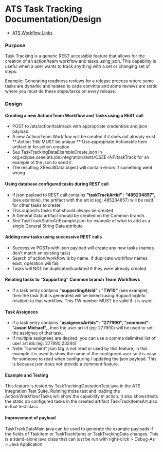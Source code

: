 # ATS Task Tracking Documentation/Design

* <a href="../workflow/AtsWorkflowLinks.md">ATS Workflow Links</a>

### Purpose
Task Tracking is a generic REST accessible feature that allows for the creation of an action/team workflow 
and tasks using json. This capability is useful when a user wants to track anything with a set or changing 
set of steps.  

Example: Generating readiness reviews for a release process where some tasks are 
dynamic and related to code commits and some reviews are static where you must do these steps/tasks on 
every release.

### Design

#### Creating a new Action/Team Workflow and Tasks using a REST call

* POST to <server>/ats/action/tasktrack with appropriate credentials and json payload
* A new Action/Team Workflow will be created if it does not already exist.  
** Action Title MUST be unique
** Use appropriate Actionable Item artifact id for action creation
* See TaskTrackingDataExampleCreate.json in org.eclipse.osee.ats.ide.integration.tests/OSEE-INF/taskTrack for an example of the json to send it.  
* The resulting XResultData object will contain errors if something went wrong

#### Using database configured tasks during REST call

* If json payload to REST call contains <b>"taskTrackArtId" : "485234857",</b> (see example), the artifact with the art id (eg: 485234857) will be read for other tasks to create
* This supports tasks that should always be created
* A General Data artifact should be created on the Common branch.  
* See TaskTrackStaticArtExample.json for example of what to add as a single General String Data attribute


#### Adding new tasks using successive REST calls

* Successive POSTs with json payload will create any new tasks (names don't match an existing task)
* Search of action/workflow is by name.  If duplicate workflow names exist, operation will fail.  
* Tasks will NOT be duplicated/updated if they were already created

#### Relating tasks to "Supporting" Common branch Team Workflows

* If a task entry contains <b>"supportingAtsId" : "TW10"</b> (see example), then the task that is generated will be linked (using SupportingInfo relation) to that workflow.  This TW number MUST be valid if it is used.

#### Task Assignees

* If a task entry contains <b>"assigneesArtIds" : "277990", "comment": "Jason Michael",</b>, then the user art id (eg: 277990) will be used to set the assignee of that task.
* If multiple assignees are desired, you can use a comma delimited list of user art ids (eg: 277990,23244)
* Note: "comment" json tag is not read or used by this feature, in this example it is used to show the name of the configured user so it is easy for someone to read when configuring / updating the json payload.  This is because json does not provide a comment feature.

#### Example and Testing

This feature is tested by TaskTrackingOperationTest.java in the ATS Integration Test Suite.  Running those test and loading the Action/Workflow/Tasks will show the capability in action.  It also shows/tests the static db configured tasks in the created artifact TaskTrackItemsArt also in that test class.

#### Improvement of payload 

TaskTrackDataMain.java can be used to generate the example payloads if the fields of TaskItem or TaskTrackItems or TaskTrackingData changes.  This is a stand-alone java class that can just be run with right-click > Debug-As > Java Application

